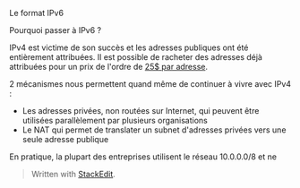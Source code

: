 
Le format IPv6

Pourquoi passer à IPv6 ?

IPv4 est victime de son succès et les adresses publiques ont été entièrement attribuées. Il est possible de racheter des adresses déjà attribuées pour un prix de l'ordre de [25$ par adresse](https://auctions.ipv4.global/).

2 mécanismes nous permettent quand même de continuer à vivre avec IPv4 :

 - Les adresses privées, non routées sur Internet,  qui peuvent être utilisées parallèlement  par plusieurs organisations 
 - Le NAT qui permet de translater un subnet d'adresses privées vers une seule adresse publique 

En pratique, la plupart des entreprises utilisent le réseau 10.0.0.0/8 et ne 

> Written with [StackEdit](https://stackedit.io/).
<!--stackedit_data:
eyJoaXN0b3J5IjpbMzUwODE1NzYzLDEwMjUzNTc0ODQsMTM5NT
c0MzExN119
-->
